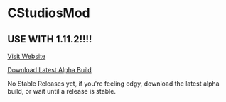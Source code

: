 # CStudiosMod

## USE WITH 1.11.2!!!!

[Visit Website](https://teamcstudios.github.io/CStudiosMod/)

[Download Latest Alpha Build](https://github.com/TeamCstudios/CStudiosMod/releases/tag/0.1.0)

No Stable Releases yet, if you're feeling edgy, download the latest alpha build, or wait until a release is stable.
